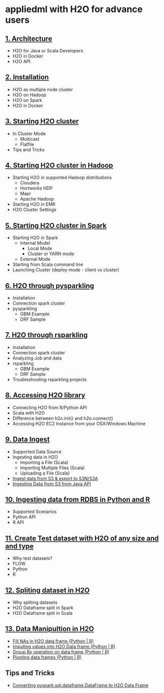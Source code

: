 # appliedml with H2O for advance users #

## [1. Architecture]() ##
 - H2O for Java or Scala Developers
 - H2O in Docker
 - H2O API
  
## [2. Installation](https://github.com/Avkash/appliedml/blob/master/advance/h2o/h2o_install.md) ##
 - H2O as multiple node cluster
 - H2O on Hadoop
 - H2O on Spark
 - H2O in Docker

## [3. Starting H2O cluster](https://github.com/Avkash/appliedml/blob/master/advance/h2o/h2o_start.md) ##
 - In Cluster Mode
   - Multicast
   - Flatfile
 - Tips and Tricks
 
## [4. Starting H2O cluster in Hadoop](https://github.com/Avkash/appliedml/blob/master/advance/h2o/h2o_start_hadoop.md) ## 
 - Starting H2O in supported Hadoop distributions
   - Cloudera
   - Hortworks HDP
   - Mapr
   - Apache Hadoop
 - Starting H2O in EMR   
 - H2O Cluster Settings

## [5. Starting H2O cluster in Spark](https://github.com/Avkash/appliedml/blob/master/advance/h2o/h2o_start_spark.md) ## 
 - Starting H2O in Spark
   - Internal Model
     - Local Mode
     - Cluster or YARN mode
   - External Mode
 - Starting from Scala command line
 - Launching Cluster (deploy mode - client vs cluster)


## [6. H2O through pysparkling](https://github.com/Avkash/appliedml/blob/master/advance/h2o/h2o_pysparkling.md) ##
 - Installation
 - Connection spark cluster
 - pysparkling
   - GBM Example
   - DRF Sample
 
## [7. H2O through rsparkling](https://github.com/Avkash/appliedml/blob/master/advance/h2o/h2o_rsparkling.md) ##
 - Installation
 - Connection spark cluster
 - Analyzing Job and data
 - rsparkling
   - GBM Example
   - DRF Sample
 - Troubleshooting rsparkling projects

## [8. Accessing H2O library](https://github.com/Avkash/appliedml/blob/master/advance/h2o/h2o_access.md) ##
 - Connecting H2O from R/Python API
 - Scala with H2O
 - Difference between h2o.init() and h2o.connect()
 - Accessing H2O EC2 Instance from your OSX/Windows Machine
   
## [9. Data Ingest](https://github.com/Avkash/appliedml/blob/master/advance/h2o/h2o_data_ingest.md) ##
 - Supported Data Source
 - Ingesting data in H2O
   - Importing a File (Scala)
   - Importing Multiple Files (Scala)
   - Uploading a File (Scala)
 - [Ingest data from S3 & export to S3N/S3A](https://github.com/Avkash/appliedml/blob/master/advance/h2o/h2o_ingest_s3_general.md)
 - [Ingesting Data from S3 from Java API](https://github.com/Avkash/appliedml/blob/master/advance/h2o/h2o_ingest_s3_java.md)

## [10. Ingesting data from RDBS in Python and R](https://github.com/Avkash/appliedml/blob/master/advance/h2o/h2o_sql_ingest.md) ##
 - Supported Scenarios
 - Python API
 - R API

## [11. Create Test dataset with H2O of any size and and type](https://github.com/Avkash/appliedml/blob/master/advance/h2o/h2o_data_man_createframe.md) ##
 - Why test datasets?
 - FLOW
 - Python
 - R
 
## [12. Spliting dataset in H2O](https://github.com/Avkash/appliedml/blob/master/advance/h2o/h2o_dataset_split.md) ##
 - Why spliting datasets
 - H2O Dataframe split in Spark
 - H2O Dataframe split in Scala
 
## [13. Data Manipultion in H2O]() ##
 - [Fill NAs in H2O data frame (Python | R)](https://github.com/Avkash/mldl/blob/master/orgs/h2o/guide/data/h2o_data_man_fillna.md)
 - [Imputing values into H2O Data frame (Python | R)](https://github.com/Avkash/mldl/blob/master/orgs/h2o/guide/data/h2o_data_man_impute.md)
 - [Group By operation on data frame (Python | R)](https://github.com/Avkash/mldl/blob/master/orgs/h2o/guide/data/h2o_data_man_groupby.md)
 - [Pivoting data frames (Python | R)](https://github.com/Avkash/mldl/blob/master/orgs/h2o/guide/data/h2o_data_man_pivot.md)



## Tips and Tricks ##
  - [Converting pyspark.sql.dataframe.DataFrame to H2O Data Frame](https://github.com/Avkash/appliedml/blob/master/advance/h2o/spark/h2o_spark_df_conversion.md)
